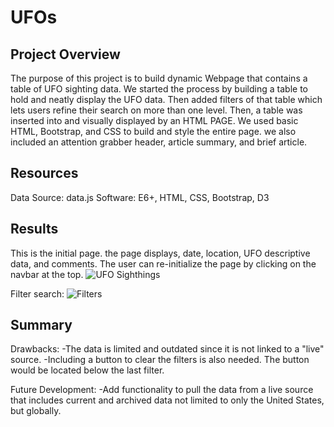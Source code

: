 # UFOs

## Project Overview
The purpose of this project is to build dynamic Webpage that contains a table of UFO sighting data. We started the process by building a table to hold and neatly display the UFO data. Then added filters of that table which lets users refine their search on more than one level. Then, a table was inserted into and visually displayed by an HTML PAGE. We used basic HTML, Bootstrap, and CSS to build and style the entire page. we also included an attention grabber header, article summary, and brief article.

## Resources
Data Source: data.js
Software: E6+, HTML, CSS, Bootstrap, D3

## Results
This is the initial page. the page displays, date, location, UFO descriptive data, and comments. 
The user can re-initialize the page by clicking on the navbar at the top.
![UFO Sighthings](https://user-images.githubusercontent.com/101952961/174519735-179dd172-a272-4bbe-a27c-effc2851d30e.jpg)

Filter search: 
![Filters](https://user-images.githubusercontent.com/101952961/174519997-f3c3359b-d58a-49f1-9019-bc72c6291b5b.jpg)

## Summary
Drawbacks:
-The data is limited and outdated since it is not linked to a "live" source.
-Including a button to clear the filters is also needed. The button would be located below the last filter.

Future Development: 
-Add functionality to pull the data from a live source that includes current and archived data not limited to only the United States, but globally.
